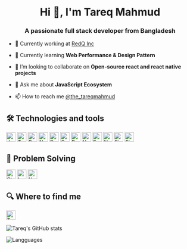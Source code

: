 <h1 align="center">Hi 👋, I'm Tareq Mahmud</h1>

<h3 align="center">A passionate full stack developer from Bangladesh</h3>

- 🔭 Currently working at [RedQ Inc](https://redq.io/)

- 🌱 Currently learning **Web Performance & Design Pattern**

- 👯 I’m looking to collaborate on **Open-source react and react native projects**

- 💬 Ask me about **JavaScript Ecosystem**

- 📫 How to reach me [@the_tareqmahmud](https://www.twitter.com/the_tareqmahmud)

## 🛠 Technologies and tools

[<img src="https://img.shields.io/badge/JavaScript-282C34?logo=javascript&logoColor=F7DF1E" alt="JavaScript logo" title="JavaScript" height="25" />](https://developer.mozilla.org/en-US/docs/Web/JavaScript) [<img src="https://img.shields.io/badge/TypeScript-282C34?logo=typescript&logoColor=3178C6" alt="TypeScript logo" title="TypeScript" height="25" />](https://www.typescriptlang.org/) [<img src="https://img.shields.io/badge/React-282C34?logo=react&logoColor=61DAFB" alt="React Logo" title="React" height="25" />](https://reactjs.org/) [<img src="https://img.shields.io/badge/Next.js-282C34?logo=next.js&logoColor=FFFFFF" alt="Next.js logo" title="Next.js" height="25" />](https://nextjs.org/) [<img src="https://img.shields.io/badge/Redux-282C34?logo=redux&logoColor=764ABC" alt="Redux logo" title="Redux" height="25" />](https://redux.js.org/) [<img src="https://img.shields.io/badge/GraphQL-282C34?logo=graphql&logoColor=E10098" alt="GraphQL logo" title="GraphQL" height="25" />](https://graphql.org/) [<img src="https://img.shields.io/badge/React Native-282C34?logo=react&logoColor=61DAFB" alt="React Native logo" title="React Native" height="25" />](https://reactnative.dev/) [<img src="https://img.shields.io/badge/Node.js-282C34?logo=node.js&logoColor=339933" alt="Node.js logo" title="Node.js" height="25" />](https://nodejs.org/en/) [<img src="https://img.shields.io/badge/Express-282C34?logo=express&logoColor=FFFFFF" alt="Express.js logo" title="Express.js" height="25" />](https://expressjs.com/) [<img src="https://img.shields.io/badge/NestJS-282C34?logo=nestjs&logoColor=e0234e" alt="NestJS logo" title="NestJS" height="25" />](https://nestjs.com/) [<img src="https://img.shields.io/badge/MySQL-282C34?logo=mysql&logoColor=4479a1" alt="Firebase logo" title="Firebase" height="25" />](https://www.mysql.com/) [<img src="https://img.shields.io/badge/Firebase-282C34?logo=firebase&logoColor=FFCA28" alt="Firebase logo" title="Firebase" height="25" />](https://firebase.google.com/)

<!-- [<img src="https://img.shields.io/badge/Jest-282C34?logo=jest&logoColor=C21325" alt="Jest logo" title="Jest" height="25" />]() -->

<!--  [<img src="https://img.shields.io/badge/MongoDB-282C34?logo=mongodb&logoColor=47A248" alt="MongoDB logo" title="MongoDB" height="25" />](https://www.mongodb.com/) -->

## 🤔 Problem Solving

[<img src="https://img.shields.io/badge/Stack%20Overflow-282C34?logo=stackoverflow&logoColor=FE7A16" alt="Stack Overflow logo" title="Stack Overflow" height="25" />](https://stackoverflow.com/users/2158023/tareqmahmud) [<img src="https://img.shields.io/badge/LeetCode-282C34?logo=leetcode&logoColor=f79f1c" alt="Leet Code Logo" title="LeetCode" height="25" />](https://leetcode.com/tareqmahmud/) [<img src="https://img.shields.io/badge/HackerRank-282C34?logo=hackerrank" alt="Hackerrank" title="HackerRank" height="25" />](https://www.hackerrank.com/tareqmahmud)



## 🔍 Where to find me

[<img src="https://img.shields.io/badge/Twitter-282C34?logo=twitter&logoColor=1DA1F2" alt="Twitter Logo" title="Twitter" height="25" />](https://twitter.com/the_tareqmahmud)

![Tareq's GitHub stats](https://github-readme-stats.vercel.app/api?username=tareqmahmud&theme=default&show_icons=true)

![Langguages](https://github-readme-stats.vercel.app/api/top-langs/?username=tareqmahmud&hide=css&langs_count=10&theme=default)